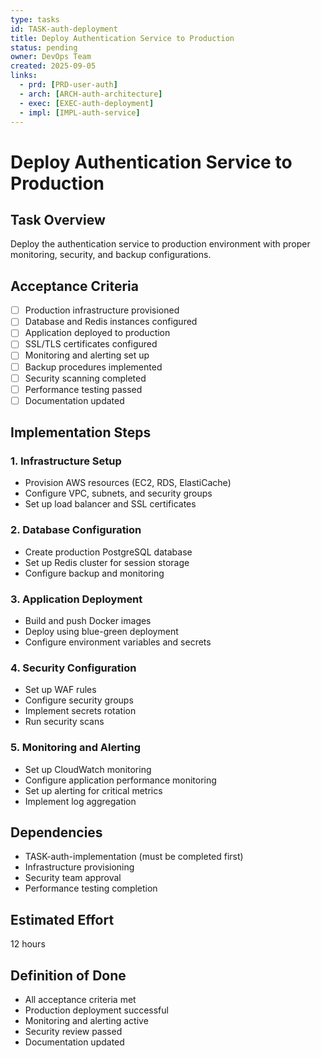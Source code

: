 ```yaml
---
type: tasks
id: TASK-auth-deployment
title: Deploy Authentication Service to Production
status: pending
owner: DevOps Team
created: 2025-09-05
links:
  - prd: [PRD-user-auth]
  - arch: [ARCH-auth-architecture]
  - exec: [EXEC-auth-deployment]
  - impl: [IMPL-auth-service]
---
```


# Deploy Authentication Service to Production

## Task Overview
Deploy the authentication service to production environment with proper monitoring, security, and backup configurations.

## Acceptance Criteria
- [ ] Production infrastructure provisioned
- [ ] Database and Redis instances configured
- [ ] Application deployed to production
- [ ] SSL/TLS certificates configured
- [ ] Monitoring and alerting set up
- [ ] Backup procedures implemented
- [ ] Security scanning completed
- [ ] Performance testing passed
- [ ] Documentation updated

## Implementation Steps

### 1. Infrastructure Setup
- Provision AWS resources (EC2, RDS, ElastiCache)
- Configure VPC, subnets, and security groups
- Set up load balancer and SSL certificates

### 2. Database Configuration
- Create production PostgreSQL database
- Set up Redis cluster for session storage
- Configure backup and monitoring

### 3. Application Deployment
- Build and push Docker images
- Deploy using blue-green deployment
- Configure environment variables and secrets

### 4. Security Configuration
- Set up WAF rules
- Configure security groups
- Implement secrets rotation
- Run security scans

### 5. Monitoring and Alerting
- Set up CloudWatch monitoring
- Configure application performance monitoring
- Set up alerting for critical metrics
- Implement log aggregation

## Dependencies
- TASK-auth-implementation (must be completed first)
- Infrastructure provisioning
- Security team approval
- Performance testing completion

## Estimated Effort
12 hours

## Definition of Done
- All acceptance criteria met
- Production deployment successful
- Monitoring and alerting active
- Security review passed
- Documentation updated
